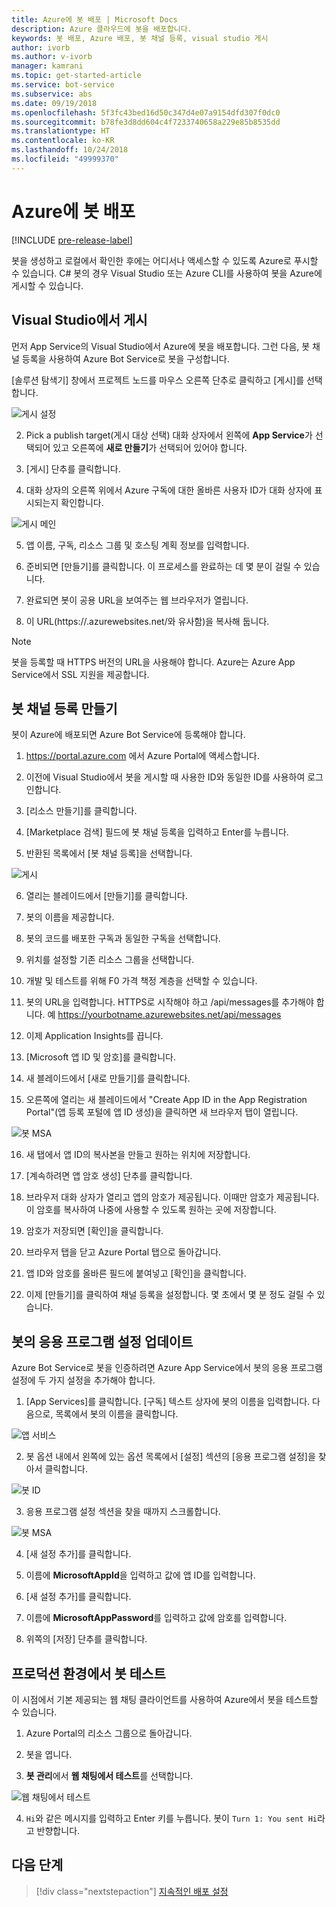 ```yaml
---
title: Azure에 봇 배포 | Microsoft Docs
description: Azure 클라우드에 봇을 배포합니다.
keywords: 봇 배포, Azure 배포, 봇 채널 등록, visual studio 게시
author: ivorb
ms.author: v-ivorb
manager: kamrani
ms.topic: get-started-article
ms.service: bot-service
ms.subservice: abs
ms.date: 09/19/2018
ms.openlocfilehash: 5f3fc43bed16d50c347d4e07a9154dfd307f0dc0
ms.sourcegitcommit: b78fe3d8dd604c4f7233740658a229e85b8535dd
ms.translationtype: HT
ms.contentlocale: ko-KR
ms.lasthandoff: 10/24/2018
ms.locfileid: "49999370"
---
```

# <a name="deploy-your-bot-to-azure"></a>Azure에 봇 배포

[!INCLUDE [pre-release-label](./includes/pre-release-label.md)]

봇을 생성하고 로컬에서 확인한 후에는 어디서나 액세스할 수 있도록 Azure로 푸시할 수 있습니다. C# 봇의 경우 Visual Studio 또는 Azure CLI를 사용하여 봇을 Azure에 게시할 수 있습니다. 

## <a name="publish-from-visual-studio"></a>Visual Studio에서 게시
먼저 App Service의 Visual Studio에서 Azure에 봇을 배포합니다. 그런 다음, 봇 채널 등록을 사용하여 Azure Bot Service로 봇을 구성합니다.

[솔루션 탐색기] 창에서 프로젝트 노드를 마우스 오른쪽 단추로 클릭하고 [게시]를 선택합니다.

![게시 설정](media/azure-bot-quickstarts/getting-started-publish-setting.png)

2. Pick a publish target(게시 대상 선택) 대화 상자에서 왼쪽에 **App Service**가 선택되어 있고 오른쪽에 **새로 만들기**가 선택되어 있어야 합니다.

3. [게시] 단추를 클릭합니다.

4. 대화 상자의 오른쪽 위에서 Azure 구독에 대한 올바른 사용자 ID가 대화 상자에 표시되는지 확인합니다.

![게시 메인](media/azure-bot-quickstarts/getting-started-publish-main.png)

5. 앱 이름, 구독, 리소스 그룹 및 호스팅 계획 정보를 입력합니다.

6. 준비되면 [만들기]를 클릭합니다. 이 프로세스를 완료하는 데 몇 분이 걸릴 수 있습니다.

7. 완료되면 봇이 공용 URL을 보여주는 웹 브라우저가 열립니다.

8. 이 URL(https://<yourbotname>.azurewebsites.net/와 유사함)을 복사해 둡니다.

> [!NOTE] 
> 봇을 등록할 때 HTTPS 버전의 URL을 사용해야 합니다. Azure는 Azure App Service에서 SSL 지원을 제공합니다.

## <a name="create-your-bot-channels-registration"></a>봇 채널 등록 만들기
봇이 Azure에 배포되면 Azure Bot Service에 등록해야 합니다.

1. https://portal.azure.com 에서 Azure Portal에 액세스합니다.

2. 이전에 Visual Studio에서 봇을 게시할 때 사용한 ID와 동일한 ID를 사용하여 로그인합니다.

3. [리소스 만들기]를 클릭합니다.

4. [Marketplace 검색] 필드에 봇 채널 등록을 입력하고 Enter를 누릅니다.

5. 반환된 목록에서 [봇 채널 등록]을 선택합니다.

![게시](media/azure-bot-quickstarts/getting-started-bot-registration.png)

6. 열리는 블레이드에서 [만들기]를 클릭합니다.

7. 봇의 이름을 제공합니다.

8. 봇의 코드를 배포한 구독과 동일한 구독을 선택합니다.

9. 위치를 설정할 기존 리소스 그룹을 선택합니다.

10. 개발 및 테스트를 위해 F0 가격 책정 계층을 선택할 수 있습니다.

11. 봇의 URL을 입력합니다. HTTPS로 시작해야 하고 /api/messages를 추가해야 합니다. 예 https://yourbotname.azurewebsites.net/api/messages

12. 이제 Application Insights를 끕니다.

13. [Microsoft 앱 ID 및 암호]를 클릭합니다.

14. 새 블레이드에서 [새로 만들기]를 클릭합니다.

15. 오른쪽에 열리는 새 블레이드에서 "Create App ID in the App Registration Portal"(앱 등록 포털에 앱 ID 생성)을 클릭하면 새 브라우저 탭이 열립니다.

![봇 MSA](media/azure-bot-quickstarts/getting-started-msa.png)

16. 새 탭에서 앱 ID의 복사본을 만들고 원하는 위치에 저장합니다. 

17. [계속하려면 앱 암호 생성] 단추를 클릭합니다.

18. 브라우저 대화 상자가 열리고 앱의 암호가 제공됩니다. 이때만 암호가 제공됩니다. 이 암호를 복사하여 나중에 사용할 수 있도록 원하는 곳에 저장합니다.

19. 암호가 저장되면 [확인]을 클릭합니다.

20. 브라우저 탭을 닫고 Azure Portal 탭으로 돌아갑니다.

21. 앱 ID와 암호를 올바른 필드에 붙여넣고 [확인]을 클릭합니다.

22. 이제 [만들기]를 클릭하여 채널 등록을 설정합니다. 몇 초에서 몇 분 정도 걸릴 수 있습니다.

## <a name="update-your-bots-application-settings"></a>봇의 응용 프로그램 설정 업데이트
Azure Bot Service로 봇을 인증하려면 Azure App Service에서 봇의 응용 프로그램 설정에 두 가지 설정을 추가해야 합니다. 

1. [App Services]를 클릭합니다. [구독] 텍스트 상자에 봇의 이름을 입력합니다. 다음으로, 목록에서 봇의 이름을 클릭합니다.

![앱 서비스](media/azure-bot-quickstarts/getting-started-app-service.png)

2. 봇 옵션 내에서 왼쪽에 있는 옵션 목록에서 [설정] 섹션의 [응용 프로그램 설정]을 찾아서 클릭합니다.

![봇 ID](media/azure-bot-quickstarts/getting-started-app-settings-1.png)

3. 응용 프로그램 설정 섹션을 찾을 때까지 스크롤합니다.

![봇 MSA](media/azure-bot-quickstarts/getting-started-app-settings-2.png)

4. [새 설정 추가]를 클릭합니다.

5. 이름에 **MicrosoftAppId**을 입력하고 값에 앱 ID를 입력합니다.

6. [새 설정 추가]를 클릭합니다.

7. 이름에 **MicrosoftAppPassword**를 입력하고 값에 암호를 입력합니다.

8. 위쪽의 [저장] 단추를 클릭합니다.

## <a name="test-your-bot-in-production"></a>프로덕션 환경에서 봇 테스트
이 시점에서 기본 제공되는 웹 채팅 클라이언트를 사용하여 Azure에서 봇을 테스트할 수 있습니다.

1. Azure Portal의 리소스 그룹으로 돌아갑니다.

2. 봇을 엽니다.

3. **봇 관리**에서 **웹 채팅에서 테스트**를 선택합니다.

![웹 채팅에서 테스트](media/azure-bot-quickstarts/getting-started-test-webchat.png)

4. `Hi`와 같은 메시지를 입력하고 Enter 키를 누릅니다. 봇이 `Turn 1: You sent Hi`라고 반향합니다.

## <a name="next-steps"></a>다음 단계
> [!div class="nextstepaction"]
> [지속적인 배포 설정](bot-service-build-continuous-deployment.md)
